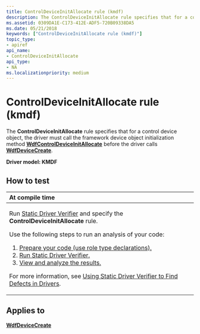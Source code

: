 ```yaml
---
title: ControlDeviceInitAllocate rule (kmdf)
description: The ControlDeviceInitAllocate rule specifies that for a control device object, the driver must call the framework device object initialization method WdfControlDeviceInitAllocate before the driver calls WdfDeviceCreate.
ms.assetid: 0309DA1E-C173-412E-ADF5-720B09338DA5
ms.date: 05/21/2018
keywords: ["ControlDeviceInitAllocate rule (kmdf)"]
topic_type:
- apiref
api_name:
- ControlDeviceInitAllocate
api_type:
- NA
ms.localizationpriority: medium
---
```


# ControlDeviceInitAllocate rule (kmdf)


The **ControlDeviceInitAllocate** rule specifies that for a control device object, the driver must call the framework device object initialization method [**WdfControlDeviceInitAllocate**](/windows-hardware/drivers/ddi/wdfcontrol/nf-wdfcontrol-wdfcontroldeviceinitallocate) before the driver calls [**WdfDeviceCreate**](/windows-hardware/drivers/ddi/wdfdevice/nf-wdfdevice-wdfdevicecreate).

**Driver model: KMDF**

How to test
-----------

<table>
<colgroup>
<col width="100%" />
</colgroup>
<thead>
<tr class="header">
<th align="left">At compile time</th>
</tr>
</thead>
<tbody>
<tr class="odd">
<td align="left"><p>Run <a href="https://docs.microsoft.com/windows-hardware/drivers/devtest/static-driver-verifier" data-raw-source="[Static Driver Verifier](./static-driver-verifier.md)">Static Driver Verifier</a> and specify the <strong>ControlDeviceInitAllocate</strong> rule.</p>
Use the following steps to run an analysis of your code:
<ol>
<li><a href="https://docs.microsoft.com/windows-hardware/drivers/devtest/using-static-driver-verifier-to-find-defects-in-drivers#preparing-your-source-code" data-raw-source="[Prepare your code (use role type declarations).](./using-static-driver-verifier-to-find-defects-in-drivers.md#preparing-your-source-code)">Prepare your code (use role type declarations).</a></li>
<li><a href="https://docs.microsoft.com/windows-hardware/drivers/devtest/using-static-driver-verifier-to-find-defects-in-drivers#running-static-driver-verifier" data-raw-source="[Run Static Driver Verifier.](./using-static-driver-verifier-to-find-defects-in-drivers.md#running-static-driver-verifier)">Run Static Driver Verifier.</a></li>
<li><a href="https://docs.microsoft.com/windows-hardware/drivers/devtest/using-static-driver-verifier-to-find-defects-in-drivers#viewing-and-analyzing-the-results" data-raw-source="[View and analyze the results.](./using-static-driver-verifier-to-find-defects-in-drivers.md#viewing-and-analyzing-the-results)">View and analyze the results.</a></li>
</ol>
<p>For more information, see <a href="https://docs.microsoft.com/windows-hardware/drivers/devtest/using-static-driver-verifier-to-find-defects-in-drivers" data-raw-source="[Using Static Driver Verifier to Find Defects in Drivers](./using-static-driver-verifier-to-find-defects-in-drivers.md)">Using Static Driver Verifier to Find Defects in Drivers</a>.</p></td>
</tr>
</tbody>
</table>

Applies to
----------

[**WdfDeviceCreate**](/windows-hardware/drivers/ddi/wdfdevice/nf-wdfdevice-wdfdevicecreate)
 

